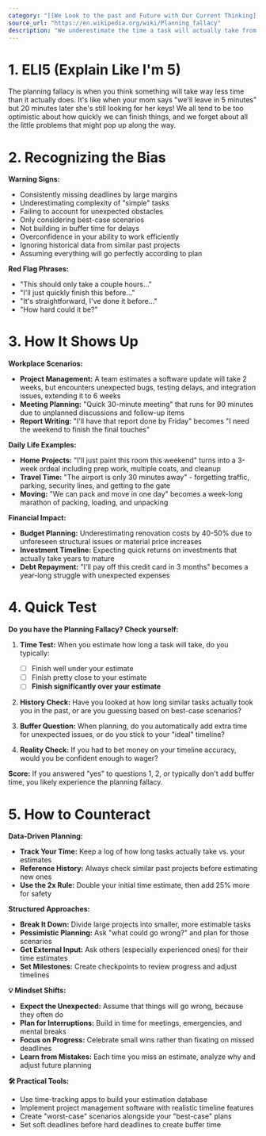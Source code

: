 ```yaml
---
category: "[[We Look to the past and Future with Our Current Thinking]]"
source_url: "https://en.wikipedia.org/wiki/Planning_fallacy"
description: "We underestimate the time a task will actually take from us outsiders overestimate the time others need for a task."
---
```


# 1. ELI5 (Explain Like I'm 5)

The planning fallacy is when you think something will take way less time than it actually does. It's like when your mom says "we'll leave in 5 minutes" but 20 minutes later she's still looking for her keys! We all tend to be too optimistic about how quickly we can finish things, and we forget about all the little problems that might pop up along the way.

# 2. Recognizing the Bias

**Warning Signs:**
- Consistently missing deadlines by large margins
- Underestimating complexity of "simple" tasks
- Failing to account for unexpected obstacles
- Only considering best-case scenarios
- Not building in buffer time for delays
- Overconfidence in your ability to work efficiently
- Ignoring historical data from similar past projects
- Assuming everything will go perfectly according to plan

**Red Flag Phrases:**
- "This should only take a couple hours..."
- "I'll just quickly finish this before..."
- "It's straightforward, I've done it before..."
- "How hard could it be?"

# 3. How It Shows Up

**Workplace Scenarios:**
- **Project Management:** A team estimates a software update will take 2 weeks, but encounters unexpected bugs, testing delays, and integration issues, extending it to 6 weeks
- **Meeting Planning:** "Quick 30-minute meeting" that runs for 90 minutes due to unplanned discussions and follow-up items
- **Report Writing:** "I'll have that report done by Friday" becomes "I need the weekend to finish the final touches"

**Daily Life Examples:**
- **Home Projects:** "I'll just paint this room this weekend" turns into a 3-week ordeal including prep work, multiple coats, and cleanup
- **Travel Time:** "The airport is only 30 minutes away" - forgetting traffic, parking, security lines, and getting to the gate
- **Moving:** "We can pack and move in one day" becomes a week-long marathon of packing, loading, and unpacking

**Financial Impact:**
- **Budget Planning:** Underestimating renovation costs by 40-50% due to unforeseen structural issues or material price increases
- **Investment Timeline:** Expecting quick returns on investments that actually take years to mature
- **Debt Repayment:** "I'll pay off this credit card in 3 months" becomes a year-long struggle with unexpected expenses

# 4. Quick Test

**Do you have the Planning Fallacy? Check yourself:**

1. **Time Test:** When you estimate how long a task will take, do you typically:
   - [ ] Finish well under your estimate
   - [ ] Finish pretty close to your estimate
   - [ ] **Finish significantly over your estimate**

2. **History Check:** Have you looked at how long similar tasks actually took you in the past, or are you guessing based on best-case scenarios?

3. **Buffer Question:** When planning, do you automatically add extra time for unexpected issues, or do you stick to your "ideal" timeline?

4. **Reality Check:** If you had to bet money on your timeline accuracy, would you be confident enough to wager?

**Score:** If you answered "yes" to questions 1, 2, or typically don't add buffer time, you likely experience the planning fallacy.

# 5. How to Counteract

**Data-Driven Planning:**
- **Track Your Time:** Keep a log of how long tasks actually take vs. your estimates
- **Reference History:** Always check similar past projects before estimating new ones
- **Use the 2x Rule:** Double your initial time estimate, then add 25% more for safety

**Structured Approaches:**
- **Break It Down:** Divide large projects into smaller, more estimable tasks
- **Pessimistic Planning:** Ask "what could go wrong?" and plan for those scenarios
- **Get External Input:** Ask others (especially experienced ones) for their time estimates
- **Set Milestones:** Create checkpoints to review progress and adjust timelines

**💡 Mindset Shifts:**
- **Expect the Unexpected:** Assume that things will go wrong, because they often do
- **Plan for Interruptions:** Build in time for meetings, emergencies, and mental breaks
- **Focus on Progress:** Celebrate small wins rather than fixating on missed deadlines
- **Learn from Mistakes:** Each time you miss an estimate, analyze why and adjust future planning

**🛠️ Practical Tools:**
- Use time-tracking apps to build your estimation database
- Implement project management software with realistic timeline features
- Create "worst-case" scenarios alongside your "best-case" plans
- Set soft deadlines before hard deadlines to create buffer time

